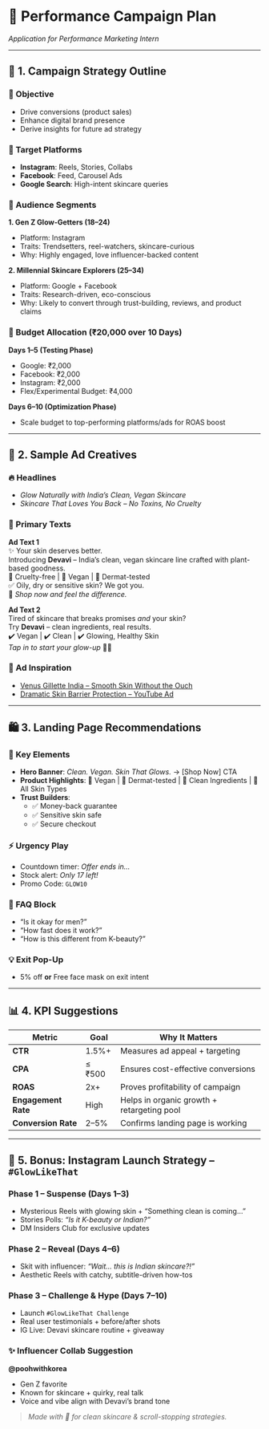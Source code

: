 # 🌿 Performance Campaign Plan  
_Application for Performance Marketing Intern_

---

## 🚀 1. Campaign Strategy Outline

### 🎯 Objective
- Drive conversions (product sales)  
- Enhance digital brand presence  
- Derive insights for future ad strategy  

### 📍 Target Platforms
- **Instagram**: Reels, Stories, Collabs  
- **Facebook**: Feed, Carousel Ads  
- **Google Search**: High-intent skincare queries  

### 👥 Audience Segments
**1. Gen Z Glow-Getters (18–24)**  
- Platform: Instagram  
- Traits: Trendsetters, reel-watchers, skincare-curious  
- Why: Highly engaged, love influencer-backed content  

**2. Millennial Skincare Explorers (25–34)**  
- Platform: Google + Facebook  
- Traits: Research-driven, eco-conscious  
- Why: Likely to convert through trust-building, reviews, and product claims  

### 💸 Budget Allocation (₹20,000 over 10 Days)
**Days 1–5 (Testing Phase)**  
- Google: ₹2,000  
- Facebook: ₹2,000  
- Instagram: ₹2,000  
- Flex/Experimental Budget: ₹4,000  

**Days 6–10 (Optimization Phase)**  
- Scale budget to top-performing platforms/ads for ROAS boost  
---

## 🎨 2. Sample Ad Creatives

### 🔥 Headlines
- _Glow Naturally with India’s Clean, Vegan Skincare_  
- _Skincare That Loves You Back – No Toxins, No Cruelty_  

### 📝 Primary Texts
**Ad Text 1**  
✨ Your skin deserves better.  
Introducing **Devavi** – India’s clean, vegan skincare line crafted with plant-based goodness.  
💚 Cruelty-free | 🌱 Vegan | 🧪 Dermat-tested  
✅ Oily, dry or sensitive skin? We got you.  
🛒 _Shop now and feel the difference._

**Ad Text 2**  
Tired of skincare that breaks promises *and* your skin?  
Try **Devavi** – clean ingredients, real results.  
✔️ Vegan | ✔️ Clean | ✔️ Glowing, Healthy Skin  
_Tap in to start your glow-up_ 🌿✨

### 🔗 Ad Inspiration
- [Venus Gillette India – Smooth Skin Without the Ouch](https://www.youtube.com/watch?v=a6l7YdOTrKQ)  
- [Dramatic Skin Barrier Protection – YouTube Ad](https://www.youtube.com/watch?v=2TqF0bUsVCk)

---

## 🛍 3. Landing Page Recommendations

### 🧩 Key Elements
- **Hero Banner**: _Clean. Vegan. Skin That Glows._ → [Shop Now] CTA  
- **Product Highlights**: 🌱 Vegan | 🔬 Dermat-tested | 🍃 Clean Ingredients | 🧴 All Skin Types  
- **Trust Builders**:  
  - ✅ Money-back guarantee  
  - ✅ Sensitive skin safe  
  - ✅ Secure checkout  

### ⚡ Urgency Play
- Countdown timer: _Offer ends in..._  
- Stock alert: _Only 17 left!_  
- Promo Code: `GLOW10`  

### 💬 FAQ Block
- “Is it okay for men?”  
- “How fast does it work?”  
- “How is this different from K-beauty?”  

### 💡 Exit Pop-Up
- 5% off **or** Free face mask on exit intent  

---

## 📊 4. KPI Suggestions

| Metric              | Goal         | Why It Matters                            |
|---------------------|--------------|--------------------------------------------|
| **CTR**             | 1.5%+        | Measures ad appeal + targeting             |
| **CPA**             | ≤ ₹500       | Ensures cost-effective conversions         |
| **ROAS**            | 2x+          | Proves profitability of campaign           |
| **Engagement Rate** | High         | Helps in organic growth + retargeting pool |
| **Conversion Rate** | 2–5%         | Confirms landing page is working           |

---

## 🎉 5. Bonus: Instagram Launch Strategy – `#GlowLikeThat`

### Phase 1 – Suspense (Days 1–3)
- Mysterious Reels with glowing skin + “Something clean is coming…”  
- Stories Polls: _“Is it K-beauty or Indian?”_  
- DM Insiders Club for exclusive updates  

### Phase 2 – Reveal (Days 4–6)
- Skit with influencer: _“Wait… this is Indian skincare?!”_  
- Aesthetic Reels with catchy, subtitle-driven how-tos  

### Phase 3 – Challenge & Hype (Days 7–10)
- Launch `#GlowLikeThat Challenge`  
- Real user testimonials + before/after shots  
- IG Live: Devavi skincare routine + giveaway  

### ✨ Influencer Collab Suggestion
**@poohwithkorea**  
- Gen Z favorite  
- Known for skincare + quirky, real talk  
- Voice and vibe align with Devavi’s brand tone  

> _Made with 💚 for clean skincare & scroll-stopping strategies._

